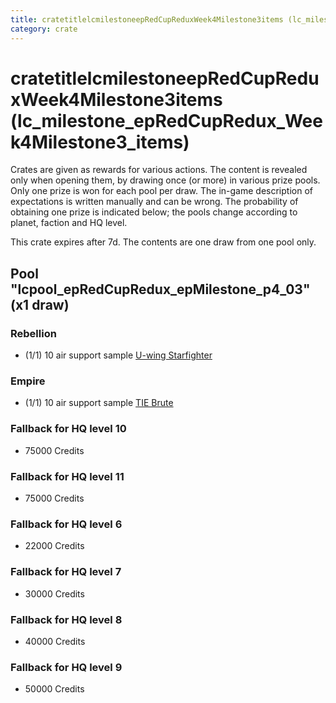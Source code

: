 ```yaml
---
title: cratetitlelcmilestoneepRedCupReduxWeek4Milestone3items (lc_milestone_epRedCupRedux_Week4Milestone3_items)
category: crate
---
```


# cratetitlelcmilestoneepRedCupReduxWeek4Milestone3items (lc_milestone_epRedCupRedux_Week4Milestone3_items)

Crates are given as rewards for various actions. The content is revealed only when opening them, by drawing once (or more) in various prize pools. Only one prize is won for each pool per draw. The in-game description of expectations is written manually and can be wrong. The probability of obtaining one prize is indicated below; the pools change according to planet, faction and HQ level.

This crate expires after 7d. The contents are one draw from one pool only.

## Pool "lcpool_epRedCupRedux_epMilestone_p4_03" (x1 draw)

### Rebellion

  * (1/1) 10 air support sample [U-wing Starfighter](UWingSample)

### Empire

  * (1/1) 10 air support sample [TIE Brute](BubbaTieSample)

### Fallback for HQ level 10

  * 75000 Credits

### Fallback for HQ level 11

  * 75000 Credits

### Fallback for HQ level 6

  * 22000 Credits

### Fallback for HQ level 7

  * 30000 Credits

### Fallback for HQ level 8

  * 40000 Credits

### Fallback for HQ level 9

  * 50000 Credits